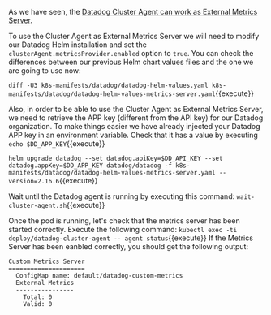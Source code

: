 As we have seen, the [Datadog Cluster Agent can work as External Metrics Server](https://docs.datadoghq.com/agent/cluster_agent/external_metrics/).

To use the Cluster Agent as External Metrics Server we will need to modify our Datadog Helm installation and set the `clusterAgent.metricsProvider.enabled` option to `true`. You can check the differences between our previous Helm chart values files and the one we are going to use now:

`diff -U3 k8s-manifests/datadog/datadog-helm-values.yaml k8s-manifests/datadog/datadog-helm-values-metrics-server.yaml`{{execute}}

Also, in order to be able to use the Cluster Agent as External Metrics Server, we need to retrieve the APP key (different from the API key) for our Datadog organization. To make things easier we have already injected your Datadog APP key in an environment variable. Check that it has a value by executing `echo $DD_APP_KEY`{{execute}}

`helm upgrade datadog --set datadog.apiKey=$DD_API_KEY --set datadog.appKey=$DD_APP_KEY datadog/datadog -f k8s-manifests/datadog/datadog-helm-values-metrics-server.yaml --version=2.16.6`{{execute}}

Wait until the Datadog agent is running by executing this command: `wait-cluster-agent.sh`{{execute}}

Once the pod is running, let's check that the metrics server has been started correctly. Execute the following command: `kubectl exec -ti deploy/datadog-cluster-agent -- agent status`{{execute}} If the Metrics Server has been eanbled correctly, you should get the following output:

```
Custom Metrics Server
=====================
  ConfigMap name: default/datadog-custom-metrics
  External Metrics
  ----------------
    Total: 0
    Valid: 0
```
